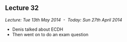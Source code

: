 Lecture 32
----------

*Lecture: Tue 13th May 2014  -  Today: Sun 27th April 2014*

- Denis talked about ECDH 
- Then went on to do an exam question

